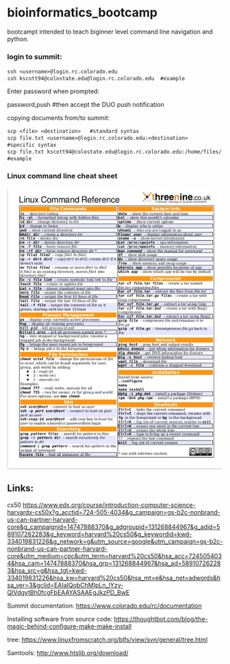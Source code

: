 # bioinformatics_bootcamp
bootcampt intended to teach biginner level command line navigation and python.

### login to summit:
```
ssh <username>@login.rc.colorado.edu
ssh kscott94@colostate.edu@login.rc.colorado.edu  #example
```

Enter password when prompted:

password,push   #then accept the DUO push notification

copying documents from/to summit:
```
scp <file> <destination>   #standard syntax
scp file.txt <username>@login.rc.colorado.edu:<destination>   #specific syntax
scp file.txt kscott94@colostate.edu@login.rc.colorado.edu:/home/files/   #example
```

### Linux command line cheat sheet

![alt text](https://github.com/kscott94/bioinformatics_bootcamp/blob/main/pics/Linux-Command-reference-cheat-sheet.jpg)




## Links:

cs50
https://www.edx.org/course/introduction-computer-science-harvardx-cs50x?g_acctid=724-505-4034&g_campaign=gs-b2c-nonbrand-us-can-partner-harvard-core&g_campaignid=14747888370&g_adgroupid=131268844967&g_adid=589107262283&g_keyword=harvard%20cs50&g_keywordid=kwd-334019831226&g_network=g&utm_source=google&utm_campaign=gs-b2c-nonbrand-us-can-partner-harvard-core&utm_medium=cpc&utm_term=harvard%20cs50&hsa_acc=7245054034&hsa_cam=14747888370&hsa_grp=131268844967&hsa_ad=589107262283&hsa_src=g&hsa_tgt=kwd-334019831226&hsa_kw=harvard%20cs50&hsa_mt=e&hsa_net=adwords&hsa_ver=3&gclid=EAIaIQobChMIpLn_lYzy-QIVdgytBh0fcgFbEAAYASAAEgJkzPD_BwE

Summit documentation: https://www.colorado.edu/rc/documentation

Installing software from source code: https://thoughtbot.com/blog/the-magic-behind-configure-make-make-install

tree: https://www.linuxfromscratch.org/blfs/view/svn/general/tree.html

Samtools: http://www.htslib.org/download/
